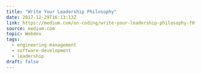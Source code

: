 ```yaml
---
title: "Write Your Leadership Philosophy"
date: 2017-12-29T16:13:13Z
link: https://medium.com/on-coding/write-your-leadership-philosophy-f0f21d66809d?source=rss----7f08111f802---4
source: medium.com
topic: Webdev
tags:
  - engineering-management
  - software-development
  - leadership
draft: false
---
```

